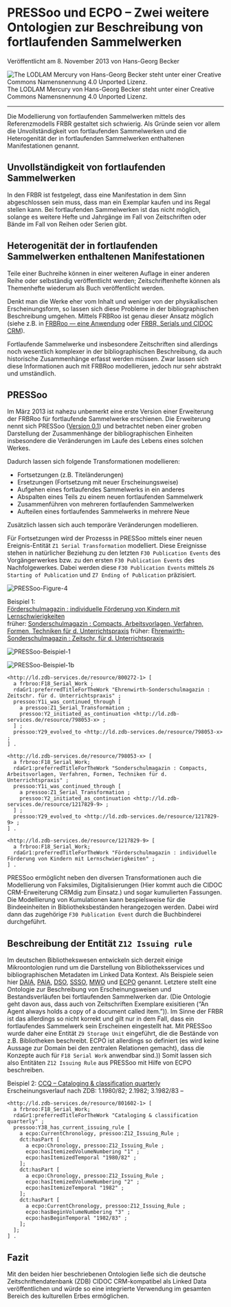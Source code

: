# PRESSoo und ECPO – Zwei weitere Ontologien zur Beschreibung von fortlaufenden Sammelwerken

Veröffentlicht am 8. November 2013 von Hans-Georg Becker	

![The LODLAM Mercury von Hans-Georg Becker steht unter einer Creative Commons Namensnennung 4.0 Unported Lizenz.](../../../cc_by_88x31.png)\
The LODLAM Mercury von Hans-Georg Becker steht unter einer Creative Commons Namensnennung 4.0 Unported Lizenz.

***

Die Modellierung von fortlaufenden Sammelwerken mittels des Referenzmodells FRBR gestaltet sich schwierig. Als Gründe seien vor allem die Unvollständigkeit von fortlaufenden Sammelwerken und die Heterogenität der in fortlaufenden Sammelwerken enthaltenen Manifestationen genannt.

## Unvollständigkeit von fortlaufenden Sammelwerken

In den FRBR ist festgelegt, dass eine Manifestation in dem Sinn abgeschlossen sein muss, dass man ein Exemplar kaufen und ins Regal stellen kann. Bei fortlaufenden Sammelwerken ist das nicht möglich, solange es weitere Hefte und Jahrgänge im Fall von Zeitschriften oder Bände im Fall von Reihen oder Serien gibt.

## Heterogenität der in fortlaufenden Sammelwerken enthaltenen Manifestationen

Teile einer Buchreihe können in einer weiteren Auflage in einer anderen Reihe oder selbständig veröffentlicht werden; Zeitschriftenhefte können als Themenhefte wiederum als Buch veröffentlicht werden.

Denkt man die Werke eher vom Inhalt und weniger von der physikalischen Erscheinungsform, so lassen sich diese Probleme in der bibliographischen Beschreibung umgehen. Mittels FRBRoo ist genau dieser Ansatz möglich (siehe z.B. in [FRBRoo — eine Anwendung](../../02/15/frbroo-eine-anwendung.md) oder [FRBR, Serials und CIDOC CRM](https://doi.org/10.1515/9783110278736.64)).

Fortlaufende Sammelwerke und insbesondere Zeitschriften sind allerdings noch wesentlich komplexer in der bibliographischen Beschreibung, da auch historische Zusammenhänge erfasst werden müssen. Zwar lassen sich diese Informationen auch mit FRBRoo modellieren, jedoch nur sehr abstrakt und umständlich.

## PRESSoo

Im März 2013 ist nahezu unbemerkt eine erste Version einer Erweiterung der FRBRoo für fortlaufende Sammelwerke erschienen. Die Erweiterung nennt sich PRESSoo ([Version 0.1](https://www.issn.org/files/issn/technicals/PRESSoo_01.pdf)) und betrachtet neben einer groben Darstellung der Zusammenhänge der bibliographischen Einheiten insbesondere die Veränderungen im Laufe des Lebens eines solchen Werkes.

Dadurch lassen sich folgende Transformationen modellieren:

*    Fortsetzungen (z.B. Titeländerungen)
*    Ersetzungen (Fortsetzung mit neuer Erscheinungsweise)
*    Aufgehen eines fortlaufendes Sammelwerks in ein anderes
*    Abspalten eines Teils zu einem neuen fortlaufenden Sammelwerk
*    Zusammenführen von mehreren fortlaufenden Sammelwerken
*    Aufteilen eines fortlaufendes Sammelwerks in mehrere Neue

Zusätzlich lassen sich auch temporäre Veränderungen modellieren.

Für Fortsetzungen wird der Prozesss in PRESSoo mittels einer neuen Ereignis-Entität `Z1 Serial Transformation` modelliert. Diese Ereignisse stehen in natürlicher Beziehung zu den letzten `F30 Publication Events` des Vorgängerwerkes bzw. zu den ersten `F30 Publication Events` des Nachfolgewerkes. Dabei werden diese `F30 Publication Events` mittels `Z6 Starting of Publication` und `Z7 Ending of Publication` präzisiert.

![PRESSoo-Figure-4](./PRESSoo-Figure-4.jpg)

Beispiel 1:\
[Förderschulmagazin : individuelle Förderung von Kindern mit Lernschwierigkeiten](https://ld.zdb-services.de/resource/1217829-9)\
früher: [Sonderschulmagazin : Compacts, Arbeitsvorlagen, Verfahren, Formen, Techniken für d. Unterrichtspraxis](https://ld.zdb-services.de/resource/798053-x)
früher: E[hrenwirth-Sonderschulmagazin : Zeitschr. für d. Unterrichtspraxis](https://ld.zdb-services.de/resource/800272-1)

![PRESSoo-Beispiel-1](./PRESSoo-Beispiel-1.jpg)

![PRESSoo-Beispiel-1b](./PRESSoo-Beispiel-1b.jpg)

```
<http://ld.zdb-services.de/resource/800272-1> [
  a frbroo:F18_Serial_Work ;
  rdaGr1:preferredTitleForTheWork "Ehrenwirth-Sonderschulmagazin : Zeitschr. für d. Unterrichtspraxis" ;
  pressoo:Y1i_was_continued_through [
    a pressoo:Z1_Serial_Transformation ;
	pressoo:Y2_initiated_as_continuation <http://ld.zdb-services.de/resource/798053-x> ;
  ] ;
  pressoo:Y29_evolved_to <http://ld.zdb-services.de/resource/798053-x> ;
] .

<http://ld.zdb-services.de/resource/798053-x> [
  a frbroo:F18_Serial_Work;
  rdaGr1:preferredTitleForTheWork "Sonderschulmagazin : Compacts, Arbeitsvorlagen, Verfahren, Formen, Techniken für d. Unterrichtspraxis" ;
  pressoo:Y1i_was_continued_through [
    a pressoo:Z1_Serial_Transformation ;
	pressoo:Y2_initiated_as_continuation <http://ld.zdb-services.de/resource/1217829-9> ;
  ] ;
  pressoo:Y29_evolved_to <http://ld.zdb-services.de/resource/1217829-9> ;
] .

<http://ld.zdb-services.de/resource/1217829-9> [
  a frbroo:F18_Serial_Work;
  rdaGr1:preferredTitleForTheWork "Förderschulmagazin : individuelle Förderung von Kindern mit Lernschwierigkeiten" ;
] .
```

PRESSoo ermöglicht neben den diversen Transformationen auch die Modellierung von Faksimiles, Digitalisierungen (Hier kommt auch die CIDOC CRM-Erweiterung CRMdig zum Einsatz.) und sogar kumulierten Fassungen. Die Modellierung von Kumulationen kann bespielsweise für die Bindeeinheiten in Bibliotheksbeständen herangezogen werden. Dabei wird dann das zugehörige `F30 Publication Event` durch die Buchbinderei durchgeführt.

## Beschreibung der Entität `Z12 Issuing rule`

Im deutschen Bibliothekswesen entwickeln sich derzeit einige Mikroontologien rund um die Darstellung von Bibliotheksservices und bibliographischen Metadaten im Linked Data Kontext. Als Beispiele seien hier [DAIA](https://gbv.github.io/daiaspec/daia.html), [PAIA](https://gbv.github.io/paia/paia.html), [DSO](https://gbv.github.io/dso/dso.html), [SSSO](https://gbv.github.io/ssso/ssso.html), [MWO](https://github.com/dini-ag-kim/movingwall/blob/master/mwo.md) und [ECPO](https://cklee.github.io/ecpo/ecpo.html) genannt. Letztere stellt eine Ontologie zur Beschreibung von Erscheinungsweisen und Bestandsverläufen bei fortlaufenden Sammelwerken dar. (Die Ontologie geht davon aus, dass auch von Zeitschriften Exemplare exisitieren (“An Agent always holds a copy of a document called item.”)). Im Sinne der FRBR ist das allerdings so nicht korrekt und gilt nur in dem Fall, dass ein fortlaufendes Sammelwerk sein Erscheinen eingestellt hat. Mit PRESSoo wurde daher eine Entität `Z9 Storage Unit` eingeführt, die die Bestände von z.B. Bibliotheken beschreibt. ECPO ist allerdings so definiert (es wird keine Aussage zur Domain bei den zentralen Relationen gemacht), dass die Konzepte auch für `F18 Serial Work` anwendbar sind.)) Somit lassen sich also Entitäten `Z12 Issuing Rule` aus PRESSoo mit Hilfe von ECPO beschreiben.

Beispiel 2: [CCQ – Cataloging & classification quarterly](https://ld.zdb-services.de/resource/801602-1)\
Erscheinungsverlauf nach ZDB: 1.1980/82; 2.1982; 3.1982/83 –

```
<http://ld.zdb-services.de/resource/801602-1> [
  a frbroo:F18_Serial_Work;
  rdaGr1:preferredTitleForTheWork "Cataloging & classification quarterly" ;
  pressoo:Y38_has_current_issuing_rule [
    a ecpo:CurrentChronology, pressoo:Z12_Issuing_Rule ;
    dct:hasPart [
      a ecpo:Chronology, pressoo:Z12_Issuing_Rule ;
      ecpo:hasItemizedVolumeNumbering "1" ;
      ecpo:hasItemizedTemporal "1980/82" ;
    ];
    dct:hasPart [
      a ecpo:Chronology, pressoo:Z12_Issuing_Rule ;
      ecpo:hasItemizedVolumeNumbering "2" ;
      ecpo:hasItemizeTemporal "1982" ;
    ];
    dct:hasPart [
      a ecpo:CurrentChronology, pressoo:Z12_Issuing_Rule ;
      ecpo:hasBeginVolumeNumbering "3" ;
      ecpo:hasBeginTemporal "1982/83" ;
    ];
  ];
] .
```

## Fazit

Mit den beiden hier beschriebenen Ontologien ließe sich die deutsche Zeitschriftendatenbank (ZDB) CIDOC CRM-kompatibel als Linked Data veröffentlichen und würde so eine integrierte Verwendung im gesamten Bereich des kulturellen Erbes ermöglichen.
